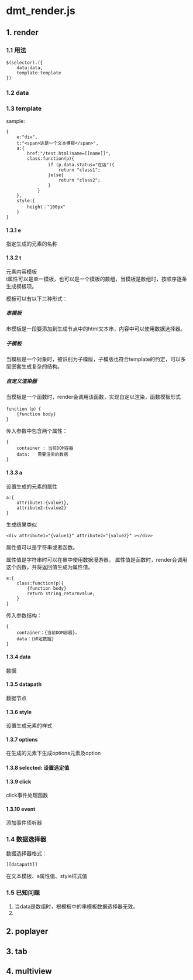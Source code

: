 # dmt_render.js

## 1. render
### 1.1 用法

    $(selector).({
        data:data,
        template:template
    })

### 1.2 data



### 1.3 template

sample:

    {
        e:"div",    
        t:"<span>这是一个文本模板</span>",
        a:{
            href:"/test.html?name=[[name]]",
            class:function(p){
                    if (p.data.status="在店"){
                        return "class1";
                    }else{
                        return "class2";
                    }
                }
        },
        style:{
            height："100px"
        }
    }


#### 1.3.1 e
指定生成的元素的名称  
#### 1.3.2 t
元素内容模板  
t属性可以是单一模板，也可以是一个模板的数组，当模板是数组时，按顺序逐条生成模板项。  

模板可以有以下三种形式：
##### 串模板

串模板是一段要添加到生成节点中的html文本串，内容中可以使用数据选择器。

##### 子模板

当模板是一个对象时，被识别为子模版，子模版也符合template的约定，可以多层嵌套生成复杂的结构。

##### 自定义渲染器 

当模板是一个函数时，render会调用该函数，实现自定以渲染，函数模板形式

    function（p）{
        {function body}
    }

传入参数中包含两个属性：  

    {
        container : 当前DOM容器  
        data:   需要渲染的数据
    }


#### 1.3.3 a
设置生成的元素的属性  

    a:{
        attribute1:{value1},
        attribute2:{value2}
    }

生成结果类似

    <div attribute1="{value1}" attribute2="{value2}" ></div>

属性值可以是字符串或者函数。  

属性值是字符串时可以在串中使用数据漫游器。
属性值是函数时，render会调用这个函数，并将返回值生成为属性值。

    a:{
        class:function(p){
            {function body}
            return string_returnvalue;
        }
    }

传入参数结构：

    {
        container：{当前DOM容器}，
        data：{绑定数据}
    }


#### 1.3.4 data
数据
#### 1.3.5 datapath
数据节点  
#### 1.3.6 style
设置生成元素的样式
#### 1.3.7 options
在生成的元素下生成options元素及option
#### 1.3.8 selected: 设置选定值  
#### 1.3.9 click
click事件处理函数  
#### 1.3.10 event
添加事件侦听器 

### 1.4 数据选择器
数据选择器格式：  

    [[datapath]]

在文本模板、a属性值、style样式值

### 1.5 已知问题

1. 当data是数组时，根模板中的串模板数据选择器无效。
2. 





## 2. poplayer
## 3. tab
## 4. multiview
